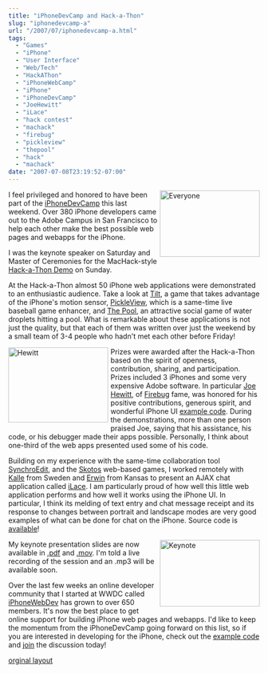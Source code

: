 ```yaml
---
title: "iPhoneDevCamp and Hack-a-Thon"
slug: "iphonedevcamp-a"
url: "/2007/07/iphonedevcamp-a.html"
tags:
  - "Games"
  - "iPhone"
  - "User Interface"
  - "Web/Tech"
  - "HackAThon"
  - "iPhoneWebCamp"
  - "iPhone"
  - "iPhoneDevCamp"
  - "JoeHewitt"
  - "iLace"
  - "hack contest"
  - "machack"
  - "firebug"
  - "pickleview"
  - "thepool"
  - "hack"
  - "machack"
date: "2007-07-08T23:19:52-07:00"
---
```

<p><a href="http://www.flickr.com/photos/atow/750701139/"><img width="200" height="133" border="0" src="http://www.lifewithalacrity.com/images/2007/07/08/everyone.jpg" title="Everyone" alt="Everyone" style="margin: 0px 0px 5px 5px; float: right;" /></a> I feel privileged and honored to have been part of the <a href="http://barcamp.org/iPhoneDevCamp">iPhoneDevCamp</a> this last weekend. Over 380 iPhone developers came out to the Adobe Campus in San Francisco to help each other make the best possible web pages and webapps for the iPhone.</p>
<p>I was the keynote speaker on Saturday and Master of Ceremonies for the MacHack-style <a href="http://barcamp.org/iPhoneDevCampHackAThon">Hack-a-Thon Demo</a> on Sunday.</p>
<p>At the Hack-a-Thon almost 50 iPhone web applications were demonstrated to an enthusiastic audience. Take a look at <a href="http://www.xeodesign.com/tilt">Tilt</a>, a game that takes advantage of the iPhone's motion sensor, <a href="http://www.mxis.com/pickleview">PickleView</a>, which is a same-time live baseball game enhancer, and <a href="http://www.bartholo.com/devcamp/pool.html">The Pool</a>, an attractive social game of water droplets hitting a pool. What is remarkable about these applications is not just the quality, but that each of them was written over just the weekend by a small team of 3-4 people who hadn't met each other before Friday!</p>
<p><a href="http://www.flickr.com/photos/snackfight/750214294/"><img width="200" height="150" border="0" src="http://www.lifewithalacrity.com/images/2007/07/08/hewitt.jpg" title="Hewitt" alt="Hewitt" style="margin: 0px 5px 5px 0px; float: left;" /></a> Prizes were awarded after the Hack-a-Thon based on the spirit of openness, contribution, sharing, and participation. Prizes included 3 iPhones and some very expensive Adobe software. In particular <a href="http://www.joehewitt.com/">Joe Hewitt</a>, of <a href="http://www.getfirebug.com/">Firebug</a> fame, was honored for his positive contributions, generous spirit, and wonderful iPhone UI <a href="http://www.joehewitt.com/files/iphone/navigation.html">example code</a>. During the demonstrations, more than one person praised Joe, saying that his assistance, his code, or his debugger made their apps possible. Personally, I think about one-third of the web apps presented used some of his code.</p>
<p>Building on my experience with the same-time collaboration tool <a href="http://www.synchroedit.com">SynchroEdit</a>, and the <a href="http://www.skotos.net">Skotos</a> web-based games, I worked remotely with <a href="http://www.kallealm.com/">Kalle</a> from Sweden and <a href="http://is-here.com/">Erwin</a> from Kansas to present an AJAX chat application called <a href="http://www.iphonewebdev.com/ilace/">iLace</a>. I am particularly proud of how well this little web application performs and how well it works using the iPhone UI. In particular, I think its melding of text entry and chat message receipt and its response to changes between portrait and landscape modes are very good examples of what can be done for chat on the iPhone. Source code is <a href="http://www.iphonewebdev.com/ilace/about.html">available</a>!</p>
<p><a href="http://www.flickr.com/photos/atow/749665338/"><img width="200" height="133" border="0" src="http://www.lifewithalacrity.com/images/2007/07/08/keynote.jpg" title="Keynote" alt="Keynote" style="margin: 0px 0px 5px 5px; float: right;" /></a> My keynote presentation slides are now available in <a href="http://iphonedevcamp.org/stuff/iPhoneDevCamp_Keynote.pdf">.pdf</a> and <a href="http://iphonedevcamp.org/stuff/iPhoneDevCamp_Keynote.mov">.mov</a>. I'm told a live recording of the session and an .mp3 will be available soon.</p>
<p>Over the last few weeks an online developer community that I started at WWDC called <a href="http://www.iPhoneWebDev.com">iPhoneWebDev</a> has grown to over 650 members. It's now the best place to get online support for building iPhone web pages and webapps. I'd like to keep the momentum from the iPhoneDevCamp going forward on this list, so if you are interested in developing for the iPhone, check out the <a href="http://www.iPhoneWebDev.com/examples">example code</a> and <a href="http://www.iphonewebdev.com/">join</a> the discussion today!</p>
<p class="previous"><a href="/previous/2007/07/iphonedevcamp-a.html" rel="syndication">orginal layout</a></p>
